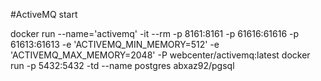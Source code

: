 #ActiveMQ start

docker run --name='activemq' -it --rm -p 8161:8161 -p 61616:61616 -p 61613:61613 -e  'ACTIVEMQ_MIN_MEMORY=512' -e 'ACTIVEMQ_MAX_MEMORY=2048' -P webcenter/activemq:latest
docker run -p 5432:5432 -td --name postgres abxaz92/pgsql